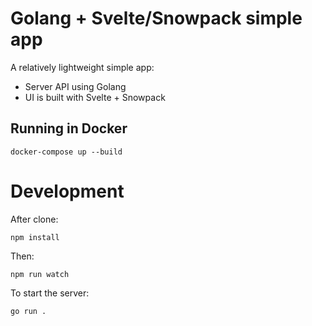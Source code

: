 # Golang + Svelte/Snowpack simple app

A relatively lightweight simple app:
* Server API using Golang
* UI is built with Svelte + Snowpack

## Running in Docker

`docker-compose up --build`

# Development

After clone:

```
npm install
```

Then:

```
npm run watch
```

To start the server:

```
go run .
```
